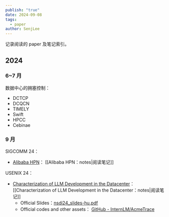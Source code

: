 ```yaml
---
publish: "true"
date: 2024-09-08
tags:
  - paper
author: SenjLee
---
```

记录阅读的 paper 及笔记索引。

## 2024

### 6~7 月

数据中心的拥塞控制：

- DCTCP
- DCQCN
- TIMELY
- Swift
- HPCC
- Cebinae

### 9 月

SIGCOMM 24：

- [Alibaba HPN](https://ennanzhai.github.io/pub/sigcomm24-hpn.pdf)： [[Alibaba HPN：notes|阅读笔记]]

USENIX 24：

- [Characterization of LLM Development in the Datacenter](https://www.usenix.org/conference/nsdi24/presentation/hu)： [[Characterization of LLM Development in the Datacenter：notes|阅读笔记]]
	- Official Slides：[nsdi24\_slides-hu.pdf](https://www.usenix.org/system/files/nsdi24_slides-hu.pdf)
	- Official codes and other assets： [GitHub - InternLM/AcmeTrace](https://github.com/InternLM/AcmeTrace)